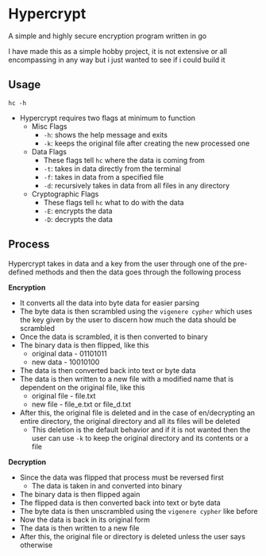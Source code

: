 # Hypercrypt
A simple and highly secure encryption program written in go

I have made this as a simple hobby project, it is not extensive or all encompassing in any way but i just wanted to see if i could build it
## Usage
`hc -h`
- Hypercrypt requires two flags at minimum to function
	- Misc Flags
		- `-h`: shows the help message and exits
		- `-k`: keeps the original file after creating the new processed one
	- Data Flags
		- These flags tell `hc` where the data is coming from
		- `-t`: takes in data directly from the terminal
		- `-f`: takes in data from a specified file
		- `-d`: recursively takes in data from all files in any directory
	- Cryptographic Flags
		- These flags tell `hc` what to do with the data
		- `-E`: encrypts the data
		- `-D`: decrypts the data
## Process
Hypercrypt takes in data and a key from the user through one of the pre-defined methods and then the data goes through the following process

**Encryption**
- It converts all the data into byte data for easier parsing
- The byte data is then scrambled using the `vigenere cypher` which uses the key given by the user to discern how much the data should be scrambled
- Once the data is scrambled, it is then converted to binary
- The binary data is then flipped, like this
	- original data - 01101011
	- new data - 10010100
- The data is then converted back into text or byte data
- The data is then written to a new file with a modified name that is dependent on the original file, like this
	- original file - file.txt
	- new file - file_e.txt or file_d.txt
- After this, the original file is deleted and in the case of en/decrypting an entire directory, the original directory and all its files will be deleted
	- This deletion is the default behavior and if it is not wanted then the user can use `-k` to keep the original directory and its contents or a file
	
**Decryption**
- Since the data was flipped that process must be reversed first
	- The data is taken in and converted into binary
- The binary data is then flipped again
- The flipped data is then converted back into text or byte data
- The byte data is then unscrambled using the `vigenere cypher` like before
- Now the data is back in its original form
- The data is then written to a new file
- After this, the original file or directory is deleted unless the user says otherwise